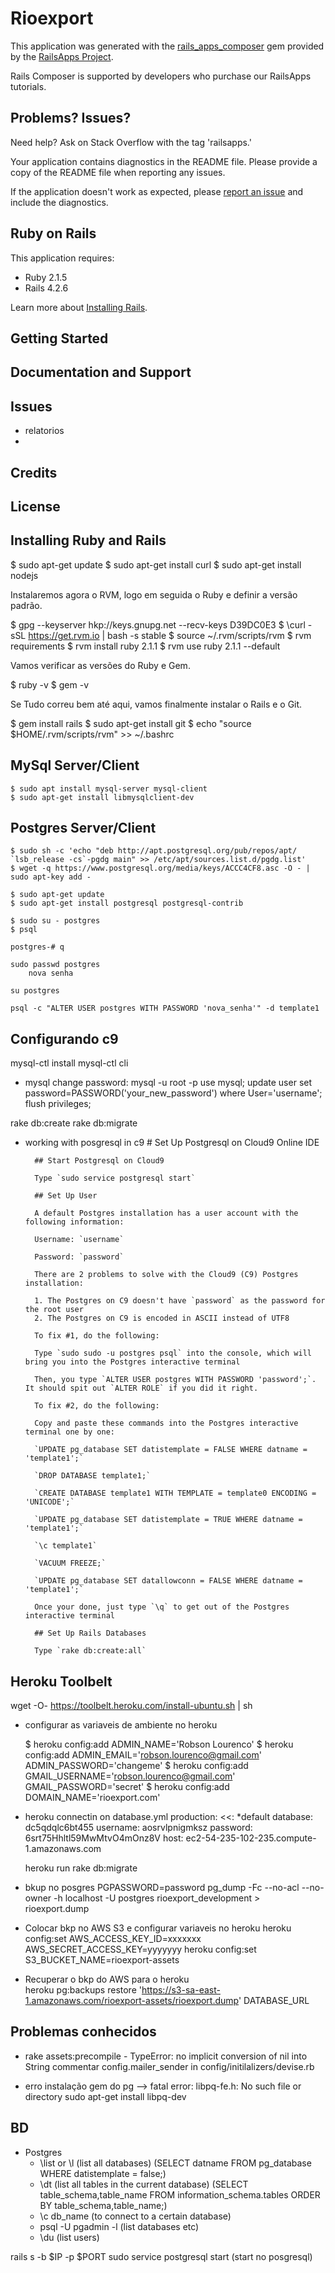 Rioexport
================

This application was generated with the [rails_apps_composer](https://github.com/RailsApps/rails_apps_composer) gem
provided by the [RailsApps Project](http://railsapps.github.io/).

Rails Composer is supported by developers who purchase our RailsApps tutorials.

Problems? Issues?
-----------

Need help? Ask on Stack Overflow with the tag 'railsapps.'

Your application contains diagnostics in the README file. Please provide a copy of the README file when reporting any issues.

If the application doesn't work as expected, please [report an issue](https://github.com/RailsApps/rails_apps_composer/issues)
and include the diagnostics.

Ruby on Rails
-------------

This application requires:

- Ruby 2.1.5
- Rails 4.2.6

Learn more about [Installing Rails](http://railsapps.github.io/installing-rails.html).

Getting Started
---------------

Documentation and Support
-------------------------

Issues
-------------
- relatorios
- 

Credits
-------

License
-------


Installing Ruby and Rails
-----------------------------

$ sudo apt-get update
$ sudo apt-get install curl
$ sudo apt-get install nodejs

Instalaremos agora o RVM, logo em seguida o Ruby e definir a versão padrão.

$ gpg --keyserver hkp://keys.gnupg.net --recv-keys D39DC0E3
$ \curl -sSL https://get.rvm.io | bash -s stable
$ source ~/.rvm/scripts/rvm
$ rvm requirements
$ rvm install ruby 2.1.1
$ rvm use ruby 2.1.1 --default

Vamos verificar as versões do Ruby e Gem.

$ ruby -v
$ gem -v

Se Tudo correu bem até aqui, vamos finalmente instalar o Rails e o Git.

$ gem install rails
$ sudo apt-get install git
$ echo "source \$HOME/.rvm/scripts/rvm" >> ~/.bashrc

MySql Server/Client
-------------------------------------

    $ sudo apt install mysql-server mysql-client
    $ sudo apt-get install libmysqlclient-dev

Postgres Server/Client
-------------------------------------

    $ sudo sh -c 'echo "deb http://apt.postgresql.org/pub/repos/apt/ `lsb_release -cs`-pgdg main" >> /etc/apt/sources.list.d/pgdg.list'
    $ wget -q https://www.postgresql.org/media/keys/ACCC4CF8.asc -O - | sudo apt-key add -
    
    $ sudo apt-get update
    $ sudo apt-get install postgresql postgresql-contrib
    
    $ sudo su - postgres
    $ psql
    
    postgres-# q
    
    sudo passwd postgres
        nova senha
        
    su postgres
    
    psql -c "ALTER USER postgres WITH PASSWORD 'nova_senha'" -d template1
    

Configurando c9
---------------------

mysql-ctl install
mysql-ctl cli

* mysql change password:
    mysql -u root -p
    use mysql;
    update user set password=PASSWORD('your_new_password') where User='username';
    flush privileges;

rake db:create
rake db:migrate

* working with posgresql in c9
        # Set Up Postgresql on Cloud9 Online IDE
        
        ## Start Postgresql on Cloud9 
        
        Type `sudo service postgresql start`
        
        ## Set Up User
        
        A default Postgres installation has a user account with the following information: 
        
        Username: `username`
        
        Password: `password`
        
        There are 2 problems to solve with the Cloud9 (C9) Postgres installation:
        
        1. The Postgres on C9 doesn't have `password` as the password for the root user
        2. The Postgres on C9 is encoded in ASCII instead of UTF8
        
        To fix #1, do the following:
        
        Type `sudo sudo -u postgres psql` into the console, which will bring you into the Postgres interactive terminal
        
        Then, you type `ALTER USER postgres WITH PASSWORD 'password';`.  It should spit out `ALTER ROLE` if you did it right.
        
        To fix #2, do the following: 
        
        Copy and paste these commands into the Postgres interactive terminal one by one:
        
        `UPDATE pg_database SET datistemplate = FALSE WHERE datname = 'template1';`
        
        `DROP DATABASE template1;`
        
        `CREATE DATABASE template1 WITH TEMPLATE = template0 ENCODING = 'UNICODE';`
        
        `UPDATE pg_database SET datistemplate = TRUE WHERE datname = 'template1';`
        
        `\c template1`
        
        `VACUUM FREEZE;`
        
        `UPDATE pg_database SET datallowconn = FALSE WHERE datname = 'template1';`
        
        Once your done, just type `\q` to get out of the Postgres interactive terminal
        
        ## Set Up Rails Databases
         
        Type `rake db:create:all`

Heroku Toolbelt
-------------------------

wget -O- https://toolbelt.heroku.com/install-ubuntu.sh | sh

* configurar as variaveis de ambiente no heroku

    $ heroku config:add ADMIN_NAME='Robson Lourenco'
    $ heroku config:add ADMIN_EMAIL='robson.lourenco@gmail.com' ADMIN_PASSWORD='changeme'
    $ heroku config:add GMAIL_USERNAME='robson.lourenco@gmail.com' GMAIL_PASSWORD='secret'
    $ heroku config:add DOMAIN_NAME='rioexport.com'

* heroku connectin on database.yml
    production:
      <<: *default
      database: dc5qdqlc6bt455
      username: aosrvlpnigmksz
      password: 6srt75Hhltl59MwMtvO4mOnz8V
      host:     ec2-54-235-102-235.compute-1.amazonaws.com
  
    heroku run rake db:migrate

* bkup no posgres
    PGPASSWORD=password pg_dump -Fc --no-acl --no-owner -h localhost -U postgres rioexport_development > rioexport.dump


* Colocar bkp no AWS S3 e configurar variaveis no heroku
    heroku config:set AWS_ACCESS_KEY_ID=xxxxxxx AWS_SECRET_ACCESS_KEY=yyyyyyy
    heroku config:set S3_BUCKET_NAME=rioexport-assets
        
* Recuperar o bkp do AWS para o heroku    
    heroku pg:backups restore 'https://s3-sa-east-1.amazonaws.com/rioexport-assets/rioexport.dump' DATABASE_URL



Problemas conhecidos
----------------------------------
- rake assets:precompile - TypeError: no implicit conversion of nil into String
    commentar config.mailer_sender in config/initilalizers/devise.rb

- erro instalação gem do pg --> fatal error: libpq-fe.h: No such file or directory
    sudo apt-get install libpq-dev


BD
-----------------------------------------
- Postgres
    - \list or \l         (list all databases)                               (SELECT datname FROM pg_database WHERE datistemplate = false;)
    - \dt                 (list all tables in the current database)          (SELECT table_schema,table_name FROM information_schema.tables ORDER BY table_schema,table_name;)
    - \c db_name          (to connect to a certain database)
    - psql -U pgadmin -l  (list databases etc)
    - \du                 (list users)


rails s -b $IP -p $PORT
sudo service postgresql start           (start no posgresql)